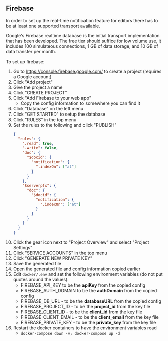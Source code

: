 Firebase
--------

In order to set up the real-time notification feature for editors there
has to be at least one supported transport available.

Google's Firebase realtime database is the initial transport
implementation that has been developed.  The free tier should suffice
for low volume use, it includes 100 simulateous connections, 1 GB of
data storage, and 10 GB of data transfer per month.

To set up firebase:

1. Go to https://console.firebase.google.com/ to create a project
   (requires a Google account)
2. Click "Add project"
3. Give the project a name
4. Click "CREATE PROJECT"
5. Click "Add Firebase to your web app"
   - Copy the config information to somewhere you can find it
6. Click "Database" on the left menu
7. Click "GET STARTED" to setup the database
8. Click "RULES" in the top menu
9. Set the rules to the following and click "PUBLISH"
    ``` json
    {
      "rules": {
        ".read": true,
        ".write": false,
        "doc": {
          "$docid": {
            "notification": {
              ".indexOn": ["at"]
            }
          }
        },
        "$serverpfx": {
          "doc": {
            "$docid": {
              "notification": {
                ".indexOn": ["at"]
              }
            }
          }
        }
      }
    }
    ```
10. Click the gear icon next to "Project Overview" and select "Project Settings"
11. Click "SERVICE ACCOUNTS" in the top menu
12. Click "GENERATE NEW PRIVATE KEY"
13. Save the generated file
14. Open the generated file and config information copied earlier
15. Edit `docker/.env` and set the following environment variables (do not put quotes around the values):
    - FIREBASE_API_KEY to be the **apiKey** from the copied config
    - FIREBASE_AUTH_DOMAIN to be the **authDomain** from the copied config
    - FIREBASE_DB_URL - to be the **databaseURL** from the copied config
    - FIREBASE_PROJECT_ID - to be the **project_id** from the key file
    - FIREBASE_CLIENT_ID - to be the **client_id** from the key file
    - FIREBASE_CLIENT_EMAIL - to be the **client_email** from the key file
    - FIREBASE_PRIVATE_KEY - to be the **private_key** from the key file
16. Restart the docker containers to have the environment variables read
    - `docker-compose down -v; docker-compose up -d`
